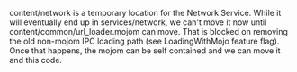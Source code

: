 content/network is a temporary location for the Network Service. While it will eventually end up in services/network, we can't move it now until content/common/url_loader.mojom can move. That is blocked on removing the old non-mojom IPC loading path (see LoadingWithMojo feature flag). Once that happens, the mojom can be self contained and we can move it and this code.